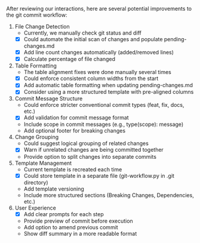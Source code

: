 After reviewing our interactions, here are several potential improvements to the git commit workflow:

1. File Change Detection
    - Currently, we manually check git status and diff
    - [x] Could automate the initial scan of changes and populate pending-changes.md
    - [x] Add line count changes automatically (added/removed lines)
    - [x] Calculate percentage of file changed
2. Table Formatting
    - The table alignment fixes were done manually several times
    - [x] Could enforce consistent column widths from the start
    - [x] Add automatic table formatting when updating pending-changes.md
    - [x] Consider using a more structured template with pre-aligned columns
3. Commit Message Structure
    - Could enforce stricter conventional commit types (feat, fix, docs, etc.)
    - [x] Add validation for commit message format
    - Include scope in commit messages (e.g., type(scope): message)
    - Add optional footer for breaking changes
4. Change Grouping
    - Could suggest logical grouping of related changes
    - [x] Warn if unrelated changes are being committed together
    - Provide option to split changes into separate commits
5. Template Management
    - Current template is recreated each time
    - [x] Could store template in a separate file (git-workflow.py in .git directory)
    - Add template versioning
    - Include more structured sections (Breaking Changes, Dependencies, etc.)
6. User Experience
    - [x] Add clear prompts for each step
    - Provide preview of commit before execution
    - Add option to amend previous commit
    - Show diff summary in a more readable format



